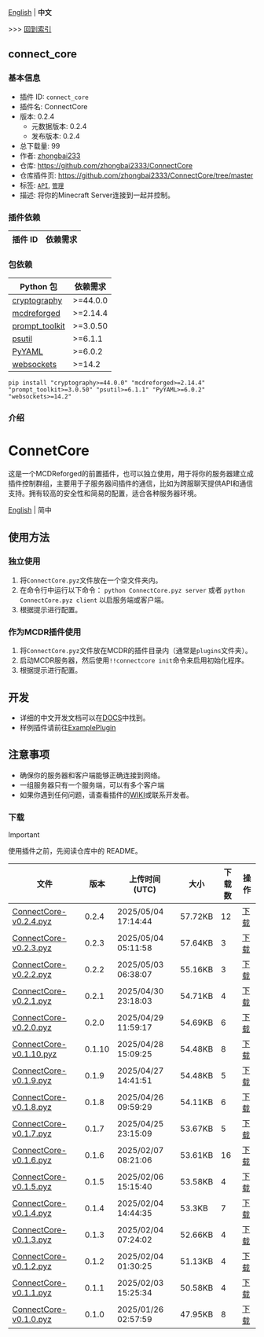 [English](readme.md) | **中文**

\>\>\> [回到索引](/readme-zh_cn.md)

## connect_core

### 基本信息

- 插件 ID: `connect_core`
- 插件名: ConnectCore
- 版本: 0.2.4
  - 元数据版本: 0.2.4
  - 发布版本: 0.2.4
- 总下载量: 99
- 作者: [zhongbai233](https://github.com/zhongbai2333)
- 仓库: https://github.com/zhongbai2333/ConnectCore
- 仓库插件页: https://github.com/zhongbai2333/ConnectCore/tree/master
- 标签: [`API`](/labels/api/readme-zh_cn.md), [`管理`](/labels/management/readme-zh_cn.md)
- 描述: 将你的Minecraft Server连接到一起并控制。

### 插件依赖

| 插件 ID | 依赖需求 |
| --- | --- |

### 包依赖

| Python 包 | 依赖需求 |
| --- | --- |
| [cryptography](https://pypi.org/project/cryptography) | \>=44.0.0 |
| [mcdreforged](https://pypi.org/project/mcdreforged) | \>=2.14.4 |
| [prompt_toolkit](https://pypi.org/project/prompt_toolkit) | \>=3.0.50 |
| [psutil](https://pypi.org/project/psutil) | \>=6.1.1 |
| [PyYAML](https://pypi.org/project/PyYAML) | \>=6.0.2 |
| [websockets](https://pypi.org/project/websockets) | \>=14.2 |

```
pip install "cryptography>=44.0.0" "mcdreforged>=2.14.4" "prompt_toolkit>=3.0.50" "psutil>=6.1.1" "PyYAML>=6.0.2" "websockets>=14.2"
```

### 介绍

# ConnetCore

这是一个MCDReforged的前置插件，也可以独立使用，用于将你的服务器建立成插件控制群组，主要用于子服务器间插件的通信，比如为跨服聊天提供API和通信支持。拥有较高的安全性和简易的配置，适合各种服务器环境。

[English](https://github.com/zhongbai2333/ConnectCore/tree/master/README.md) | 简中

## 使用方法

### 独立使用

1. 将`ConnectCore.pyz`文件放在一个空文件夹内。
2. 在命令行中运行以下命令：
   `python ConnectCore.pyz server` 或者 `python ConnectCore.pyz client` 以启服务端或客户端。
3. 根据提示进行配置。

### 作为MCDR插件使用

1. 将`ConnectCore.pyz`文件放在MCDR的插件目录内（通常是`plugins`文件夹）。
2. 启动MCDR服务器，然后使用`!!connectcore init`命令来启用初始化程序。
3. 根据提示进行配置。

## 开发

- 详细的中文开发文档可以在[DOCS](https://github.com/zhongbai2333/ConnectCore/tree/master/doc)中找到。
- 样例插件请前往[ExamplePlugin](https://github.com/zhongbai2333/ExamplePlugin)

## 注意事项

- 确保你的服务器和客户端能够正确连接到网络。
- 一组服务器只有一个服务端，可以有多个客户端
- 如果你遇到任何问题，请查看插件的[WIKI](https://github.com/zhongbai2333/ConnectCore/wiki)或联系开发者。

### 下载

> [!IMPORTANT]
> 使用插件之前，先阅读仓库中的 README。

| 文件 | 版本 | 上传时间 (UTC) | 大小 | 下载数 | 操作 |
| --- | --- | --- | --- | --- | --- |
| [ConnectCore-v0.2.4.pyz](https://github.com/zhongbai2333/ConnectCore/releases/tag/v0.2.4) | 0.2.4 | 2025/05/04 17:14:44 | 57.72KB | 12 | [下载](https://github.com/zhongbai2333/ConnectCore/releases/download/v0.2.4/ConnectCore-v0.2.4.pyz) |
| [ConnectCore-v0.2.3.pyz](https://github.com/zhongbai2333/ConnectCore/releases/tag/v0.2.3) | 0.2.3 | 2025/05/04 05:11:58 | 57.64KB | 3 | [下载](https://github.com/zhongbai2333/ConnectCore/releases/download/v0.2.3/ConnectCore-v0.2.3.pyz) |
| [ConnectCore-v0.2.2.pyz](https://github.com/zhongbai2333/ConnectCore/releases/tag/v0.2.2) | 0.2.2 | 2025/05/03 06:38:07 | 55.16KB | 3 | [下载](https://github.com/zhongbai2333/ConnectCore/releases/download/v0.2.2/ConnectCore-v0.2.2.pyz) |
| [ConnectCore-v0.2.1.pyz](https://github.com/zhongbai2333/ConnectCore/releases/tag/v0.2.1) | 0.2.1 | 2025/04/30 23:18:03 | 54.71KB | 4 | [下载](https://github.com/zhongbai2333/ConnectCore/releases/download/v0.2.1/ConnectCore-v0.2.1.pyz) |
| [ConnectCore-v0.2.0.pyz](https://github.com/zhongbai2333/ConnectCore/releases/tag/v0.2.0) | 0.2.0 | 2025/04/29 11:59:17 | 54.69KB | 6 | [下载](https://github.com/zhongbai2333/ConnectCore/releases/download/v0.2.0/ConnectCore-v0.2.0.pyz) |
| [ConnectCore-v0.1.10.pyz](https://github.com/zhongbai2333/ConnectCore/releases/tag/v0.1.10) | 0.1.10 | 2025/04/28 15:09:25 | 54.48KB | 8 | [下载](https://github.com/zhongbai2333/ConnectCore/releases/download/v0.1.10/ConnectCore-v0.1.10.pyz) |
| [ConnectCore-v0.1.9.pyz](https://github.com/zhongbai2333/ConnectCore/releases/tag/v0.1.9) | 0.1.9 | 2025/04/27 14:41:51 | 54.48KB | 5 | [下载](https://github.com/zhongbai2333/ConnectCore/releases/download/v0.1.9/ConnectCore-v0.1.9.pyz) |
| [ConnectCore-v0.1.8.pyz](https://github.com/zhongbai2333/ConnectCore/releases/tag/v0.1.8) | 0.1.8 | 2025/04/26 09:59:29 | 54.11KB | 6 | [下载](https://github.com/zhongbai2333/ConnectCore/releases/download/v0.1.8/ConnectCore-v0.1.8.pyz) |
| [ConnectCore-v0.1.7.pyz](https://github.com/zhongbai2333/ConnectCore/releases/tag/v0.1.7) | 0.1.7 | 2025/04/25 23:15:09 | 53.67KB | 5 | [下载](https://github.com/zhongbai2333/ConnectCore/releases/download/v0.1.7/ConnectCore-v0.1.7.pyz) |
| [ConnectCore-v0.1.6.pyz](https://github.com/zhongbai2333/ConnectCore/releases/tag/v0.1.6) | 0.1.6 | 2025/02/07 08:21:06 | 53.61KB | 16 | [下载](https://github.com/zhongbai2333/ConnectCore/releases/download/v0.1.6/ConnectCore-v0.1.6.pyz) |
| [ConnectCore-v0.1.5.pyz](https://github.com/zhongbai2333/ConnectCore/releases/tag/v0.1.5) | 0.1.5 | 2025/02/06 15:15:40 | 53.58KB | 4 | [下载](https://github.com/zhongbai2333/ConnectCore/releases/download/v0.1.5/ConnectCore-v0.1.5.pyz) |
| [ConnectCore-v0.1.4.pyz](https://github.com/zhongbai2333/ConnectCore/releases/tag/v0.1.4) | 0.1.4 | 2025/02/04 14:44:35 | 53.3KB | 7 | [下载](https://github.com/zhongbai2333/ConnectCore/releases/download/v0.1.4/ConnectCore-v0.1.4.pyz) |
| [ConnectCore-v0.1.3.pyz](https://github.com/zhongbai2333/ConnectCore/releases/tag/v0.1.3) | 0.1.3 | 2025/02/04 07:24:02 | 52.66KB | 4 | [下载](https://github.com/zhongbai2333/ConnectCore/releases/download/v0.1.3/ConnectCore-v0.1.3.pyz) |
| [ConnectCore-v0.1.2.pyz](https://github.com/zhongbai2333/ConnectCore/releases/tag/v0.1.2) | 0.1.2 | 2025/02/04 01:30:25 | 51.13KB | 4 | [下载](https://github.com/zhongbai2333/ConnectCore/releases/download/v0.1.2/ConnectCore-v0.1.2.pyz) |
| [ConnectCore-v0.1.1.pyz](https://github.com/zhongbai2333/ConnectCore/releases/tag/v0.1.1) | 0.1.1 | 2025/02/03 15:25:34 | 50.58KB | 4 | [下载](https://github.com/zhongbai2333/ConnectCore/releases/download/v0.1.1/ConnectCore-v0.1.1.pyz) |
| [ConnectCore-v0.1.0.pyz](https://github.com/zhongbai2333/ConnectCore/releases/tag/v0.1.0) | 0.1.0 | 2025/01/26 02:57:59 | 47.95KB | 8 | [下载](https://github.com/zhongbai2333/ConnectCore/releases/download/v0.1.0/ConnectCore-v0.1.0.pyz) |

